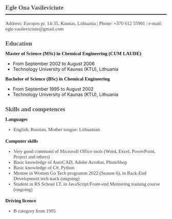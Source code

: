 <div style='margin-top:0cm;margin-right:0cm;margin-bottom:14.0pt;margin-left:0cm;font-size:15px;font-family:"Cambria",serif;color:#404040;border:none;border-bottom:solid #141414 1.5pt;padding:0cm 0cm 4.0pt 0cm;'>
<h1 style='margin-top:20.0pt;margin-right:0cm;margin-bottom:3.0pt;margin-left:0cm;font-size:19px;font-family:"Cambria",serif;color:#4E4E4E;'>Egle Ona Vasileviciute</h1>
</div>
<p style='margin-top:0cm;margin-right:0cm;margin-bottom:14.0pt;margin-left:0cm;font-size:15px;font-family:"Cambria",serif;color:#404040;'
>Address: Europos pr. 14-35, Kaunas, Lithuania&nbsp;|&nbsp;Phone: +370 612 55901&nbsp;|&nbsp;e-mail: egle.vasileviciute@gmail.com</p>
<h1 style='margin-top:20.0pt;margin-right:0cm;margin-bottom:3.0pt;margin-left:0cm;font-size:19px;font-family:"Cambria",serif;color:#4E4E4E;'>Education</h1>
<h2 style='margin-top:9.0pt;margin-right:0cm;margin-bottom:5.0pt;margin-left:0cm;font-size:15px;font-family:"Cambria",serif;color:#191919;'
>Master of Science (MSc) in Chemical Engineering (CUM LAUDE)</h2>
<ul style="list-style-type: disc;">
    <li>From September 2002 to August 2006</li>
    <li>Technology University of Kaunas (KTU), Lithuania</li>
</ul>
<h2 style='margin-top:9.0pt;margin-right:0cm;margin-bottom:5.0pt;margin-left:0cm;font-size:15px;font-family:"Cambria",serif;color:#191919;'
>Bachelor of Science (BSc) in Chemical Engineering</h2>
<ul style="list-style-type: disc;">
    <li>From September 1995 to August 2002</li>
    <li>Technology University of Kaunas (KTU), Lithuania</li>    
</ul>
<h1 style='margin-top:20.0pt;margin-right:0cm;margin-bottom:3.0pt;margin-left:0cm;font-size:19px;font-family:"Cambria",serif;color:#4E4E4E;'
>Skills and competences</h1>
<h2 style='margin-top:9.0pt;margin-right:0cm;margin-bottom:5.0pt;margin-left:0cm;font-size:15px;font-family:"Cambria",serif;color:#191919;'
>Languages</h2>
<div style='margin-top:0cm;margin-right:0cm;margin-bottom:14.0pt;margin-left:0cm;font-size:15px;font-family:"Cambria",serif;color:#404040;'>
    <ul style="margin-bottom:0cm;list-style-type: disc;">
        <li style='margin-top:0cm;margin-right:0cm;margin-bottom:14.0pt;margin-left:0cm;font-size:15px;font-family:"Cambria",serif;color:#404040;'
        >English, Russian, Mother tongue: Lithuanian</li>
    </ul>
</div>
<h2 style='margin-top:9.0pt;margin-right:0cm;margin-bottom:5.0pt;margin-left:0cm;font-size:15px;font-family:"Cambria",serif;color:#191919;'>Computer skills</h2>
<div style='margin-top:0cm;margin-right:0cm;margin-bottom:14.0pt;margin-left:0cm;font-size:15px;font-family:"Cambria",serif;color:#404040;'>    
    <ul style="list-style-type: disc;">
       <li>Very good command of Microsoft Office tools (Word, Excel, PowerPoint, Project and others)</li>
       <li>Basic knowledge of AutoCAD, Adobe Acrobat, PhotoShop</li>
       <li>Basic knowledge of C#, Python</li>
       <li>Mentee in Women Go Tech programm 2022 (Season 6), in Back-End Development tech track (ongoing)</li>
       <li>Student in RS School LT, in JavaScript/Front-end Mentoring training course (ongoing)</li>
    </ul>    
</div>
<h2 style='margin-top:9.0pt;margin-right:0cm;margin-bottom:5.0pt;margin-left:0cm;font-size:15px;font-family:"Cambria",serif;color:#191919;'>Driving licence</h2>
<div style='margin-top:0cm;margin-right:0cm;margin-bottom:14.0pt;margin-left:0cm;font-size:15px;font-family:"Cambria",serif;color:#404040;'>
    <ul style="margin-bottom:0cm;list-style-type: disc;">
        <li style='margin-top:0cm;margin-right:0cm;margin-bottom:14.0pt;margin-left:0cm;font-size:15px;font-family:"Cambria",serif;color:#404040;'>B category from 1995</li>
    </ul>
</div>

